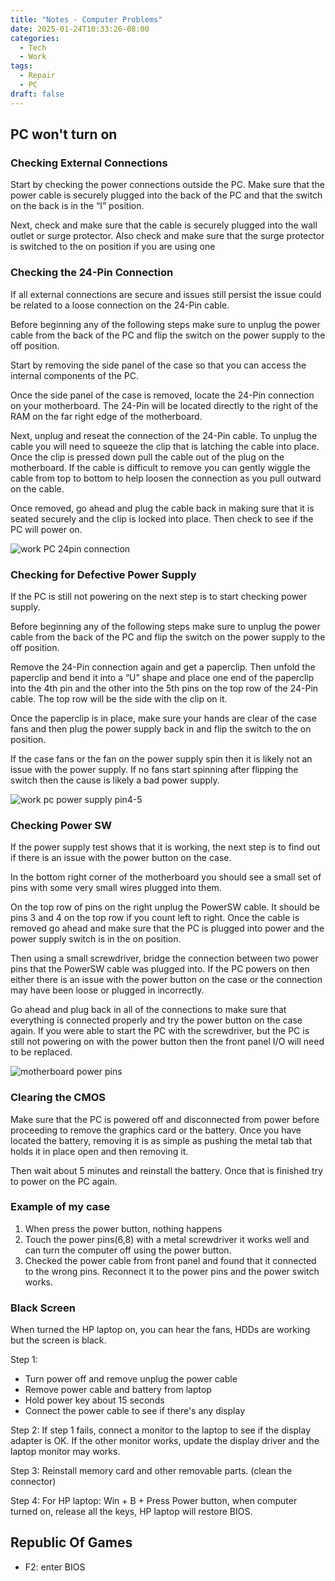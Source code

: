 ```yaml
---
title: "Notes - Computer Problems"
date: 2025-01-24T10:33:26-08:00
categories:
  - Tech
  - Work
tags:
  - Repair
  - PC
draft: false
---
```


## PC won't turn on
### Checking External Connections
Start by checking the power connections outside the PC. 
Make sure that the power cable is securely plugged into the back of the PC and that the switch on the back is in the “I” position.

Next, check and make sure that the cable is securely plugged into the wall outlet or surge protector. Also check and make sure that the surge protector is switched to the on position if you are using one
### Checking the 24-Pin Connection
If all external connections are secure and issues still persist the issue could be related to a loose connection on the 24-Pin cable. 

Before beginning any of the following steps make sure to unplug the power cable from the back of the PC and flip the switch on the power supply to the off position.

Start by removing the side panel of the case so that you can access the internal components of the PC.

Once the side panel of the case is removed, locate the 24-Pin connection on your motherboard. The 24-Pin will be located directly to the right of the RAM on the far right edge of the motherboard.

Next, unplug and reseat the connection of the 24-Pin cable. To unplug the cable you will need to squeeze the clip that is latching the cable into place. Once the clip is pressed down pull the cable out of the plug on the motherboard. If the cable is difficult to remove you can gently wiggle the cable from top to bottom to help loosen the connection as you pull outward on the cable.

Once removed, go ahead and plug the cable back in making sure that it is seated securely and the clip is locked into place. Then check to see if the PC will power on.

![work PC 24pin connection](/images/2025/work-pc-24pin-connection.png)

### Checking for Defective Power Supply
If the PC is still not powering on the next step is to start checking power supply.

Before beginning any of the following steps make sure to unplug the power cable from the back of the PC and flip the switch on the power supply to the off position.

Remove the 24-Pin connection again and get a paperclip. 
Then unfold the paperclip and bend it into a “U” shape and place one end of the paperclip into the 4th pin and the other into the 5th pins on the top row of the 24-Pin cable. The top row will be the side with the clip on it.

Once the paperclip is in place, make sure your hands are clear of the case fans and then plug the power supply back in and flip the switch to the on position.

If the case fans or the fan on the power supply spin then it is likely not an issue with the power supply. If no fans start spinning after flipping the switch then the cause is likely a bad power supply.

![work pc power supply pin4-5](/images/2025/work-pc-power-supply-pin4-5.png)

### Checking Power SW
If the power supply test shows that it is working, the next step is to find out if there is an issue with the power button on the case.

In the bottom right corner of the motherboard you should see a small set of pins with some very small wires plugged into them.

On the top row of pins on the right unplug the PowerSW cable. 
It should be pins 3 and 4 on the top row if you count left to right.
Once the cable is removed go ahead and make sure that the PC is plugged into power and 
the power supply switch is in the on position.

Then using a small screwdriver, bridge the connection between two power pins that 
the PowerSW cable was plugged into.
If the PC powers on then either there is an issue with the power button on the case or 
the connection may have been loose or plugged in incorrectly.

Go ahead and plug back in all of the connections to make sure that 
everything is connected properly and try the power button on the case again.
If you were able to start the PC with the screwdriver, 
but the PC is still not powering on with the power button then 
the front panel I/O will need to be replaced.

![motherboard power pins](/images/2025/work-motherboard-power-pins.png)

### Clearing the CMOS
Make sure that the PC is powered off and disconnected from power before proceeding to remove the graphics card or the battery. 
Once you have located the battery, removing it is as simple as pushing the metal tab that holds it in place open and then removing it. 

Then wait about 5 minutes and reinstall the battery. 
Once that is finished try to power on the PC again.

### Example of my case
1. When press the power button, nothing happens
2. Touch the power pins(6,8) with a metal screwdriver it works well and can turn the computer off using the power button. 
3. Checked the power cable from front panel and found that it connected to the wrong pins. 
Reconnect it to the power pins and the power switch works.

### Black Screen
When turned the HP laptop on, you can hear the fans, HDDs are working but the screen is black.

Step 1:
* Turn power off and remove unplug the power cable
* Remove power cable and battery from laptop
* Hold power key about 15 seconds
* Connect the power cable to see if there's any display

Step 2:
If step 1 fails, connect a monitor to the laptop to see if the display adapter is OK.
If the other monitor works, update the display driver and the laptop monitor may works.

Step 3:
Reinstall memory card and other removable parts. (clean the connector)

Step 4:
For HP laptop:
Win + B + Press Power button, when computer turned on, release all the keys, HP laptop will restore BIOS.

## Republic Of Games
* F2: enter BIOS
